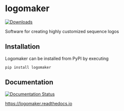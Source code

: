 # logomaker 

[![Downloads](https://pepy.tech/badge/logomaker)](https://pepy.tech/project/logomaker)

Software for creating highly customized sequence logos

## Installation

Logomaker can be installed from PyPI by executing

```
pip install logomaker
```

## Documentation

[![Documentation Status](https://readthedocs.org/projects/logomaker/badge/?version=latest)](https://logomaker.readthedocs.io/en/latest/?badge=latest)

https://logomaker.readthedocs.io
